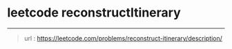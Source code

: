 # leetcode reconstructItinerary
---
> url : https://leetcode.com/problems/reconstruct-itinerary/description/
